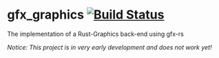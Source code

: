 # gfx_graphics [![Build Status](https://travis-ci.org/PistonDevelopers/gfx_graphics.svg)](https://travis-ci.org/PistonDevelopers/gfx_graphics)

The implementation of a Rust-Graphics back-end using gfx-rs

*Notice: This project is in very early development and does not work yet!*
